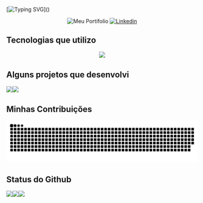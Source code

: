 [![Typing SVG](https://readme-typing-svg.demolab.com?font=Roboto+Mono&weight=600&size=40&duration=3500&pause=1000&color=7693B1FF&center=false&vCenter=false&multiline=true&repeat=false&random=false&width=750&height=100&lines=Ol%C3%A1+%F0%9F%91%8B%2C+Sou+Mois%C3%A9s+Xavier!;Sou+um+Desenvolvedor+Front-End.)]()

<p align="center">    
     <a href="https://moisesxavier23.github.io/" style="text-decoration: none;"><img src="https://img.shields.io/badge/Portfolio-%23000000.svg?style=for-the-badge&logo=firefox&logoColor=#FF7139" alt="Meu Portifolio"></a>
     <a href="https://www.linkedin.com/in/moises-xavier"><img src="https://img.shields.io/badge/LinkedIn-0077B5?style=for-the-badge&logo=linkedin&logoColor=white" alt="Linkedin"></a>
</div>

## Tecnologias que utilizo
<p align="center">
  <a href="https://skillicons.dev"><img src="https://skillicons.dev/icons?i=html,css,js,git,tailwindcss,react,redux,figma&" /></a>
</p>

## Alguns projetos que desenvolvi
<div align="center" style="display: flex">
    <a href="https://github.com/MoisesXavier23/Zaphira"><img height="115em" src="https://github-readme-stats.vercel.app/api/pin/?username=moisesxavier23&repo=Zaphira&theme=nord"/></a>
    <a href="https://github.com/MoisesXavier23/Training-Studio"><img height="115em" src="https://github-readme-stats.vercel.app/api/pin/?username=moisesxavier23&repo=Training-Studio&theme=nord"/></a>
</div>

<!--
<div align="center">

[![Readme Card](https://github-readme-stats.vercel.app/api/pin/?username=moisesxavier23&repo=Zaphira&theme=nord)](https://github.com/MoisesXavier23/Zaphira)

[![Readme Card](https://github-readme-stats.vercel.app/api/pin/?username=moisesxavier23&repo=Training-Studio&theme=nord)](https://github.com/MoisesXavier23/Training-Studio)

</div>
-->

## Minhas Contribuições
![snake gif](https://github.com/MoisesXavier09/MoisesXavier09/blob/output/github-snake-dark.svg)

## Status do Github

<div align="center" style="display: flex">
    <a href="https://github.com/anuraghazra/github-readme-stats"><img height="170em" src="https://github-readme-stats.vercel.app/api?username=moisesxavier09&show_icons=true&theme=nord"/></a>
    <a href="https://github.com/anuraghazra/github-readme-stats"><img height="170em" src="https://github-readme-stats.vercel.app/api/top-langs/?username=moisesxavier09&theme=nord&layout=compact"/></a>
    <a href="https://git.io/streak-stats"><img height="170em" src="https://streak-stats.demolab.com?user=MoisesXavier09&theme=nord&locale=pt_BR&exclude_days=Sun%2CSat"/></a>
</div>

<!--
<div align="center">

[![Moisés GitHub stats](https://github-readme-stats.vercel.app/api?username=moisesxavier09&show_icons=true&theme=nord)](https://github.com/anuraghazra/github-readme-stats)

[![Top Langs](https://github-readme-stats.vercel.app/api/top-langs/?username=moisesxavier09&theme=nord&layout=compact)](https://github.com/anuraghazra/github-readme-stats)

[![GitHub Streak](https://streak-stats.demolab.com?user=MoisesXavier09&theme=nord&locale=pt_BR&exclude_days=Sun%2CSat)](https://git.io/streak-stats)

</div>
-->
